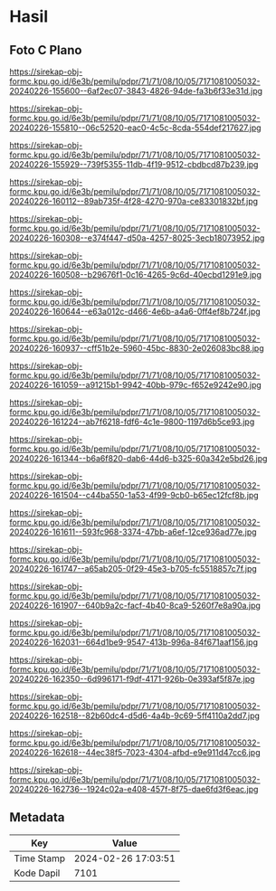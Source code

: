 # Hasil

## Foto C Plano

https://sirekap-obj-formc.kpu.go.id/6e3b/pemilu/pdpr/71/71/08/10/05/7171081005032-20240226-155600--6af2ec07-3843-4826-94de-fa3b6f33e31d.jpg

https://sirekap-obj-formc.kpu.go.id/6e3b/pemilu/pdpr/71/71/08/10/05/7171081005032-20240226-155810--06c52520-eac0-4c5c-8cda-554def217627.jpg

https://sirekap-obj-formc.kpu.go.id/6e3b/pemilu/pdpr/71/71/08/10/05/7171081005032-20240226-155929--739f5355-11db-4f19-9512-cbdbcd87b239.jpg

https://sirekap-obj-formc.kpu.go.id/6e3b/pemilu/pdpr/71/71/08/10/05/7171081005032-20240226-160112--89ab735f-4f28-4270-970a-ce83301832bf.jpg

https://sirekap-obj-formc.kpu.go.id/6e3b/pemilu/pdpr/71/71/08/10/05/7171081005032-20240226-160308--e374f447-d50a-4257-8025-3ecb18073952.jpg

https://sirekap-obj-formc.kpu.go.id/6e3b/pemilu/pdpr/71/71/08/10/05/7171081005032-20240226-160508--b29676f1-0c16-4265-9c6d-40ecbd1291e9.jpg

https://sirekap-obj-formc.kpu.go.id/6e3b/pemilu/pdpr/71/71/08/10/05/7171081005032-20240226-160644--e63a012c-d466-4e6b-a4a6-0ff4ef8b724f.jpg

https://sirekap-obj-formc.kpu.go.id/6e3b/pemilu/pdpr/71/71/08/10/05/7171081005032-20240226-160937--cff51b2e-5960-45bc-8830-2e026083bc88.jpg

https://sirekap-obj-formc.kpu.go.id/6e3b/pemilu/pdpr/71/71/08/10/05/7171081005032-20240226-161059--a91215b1-9942-40bb-979c-f652e9242e90.jpg

https://sirekap-obj-formc.kpu.go.id/6e3b/pemilu/pdpr/71/71/08/10/05/7171081005032-20240226-161224--ab7f6218-fdf6-4c1e-9800-1197d6b5ce93.jpg

https://sirekap-obj-formc.kpu.go.id/6e3b/pemilu/pdpr/71/71/08/10/05/7171081005032-20240226-161344--b6a6f820-dab6-44d6-b325-60a342e5bd26.jpg

https://sirekap-obj-formc.kpu.go.id/6e3b/pemilu/pdpr/71/71/08/10/05/7171081005032-20240226-161504--c44ba550-1a53-4f99-9cb0-b65ec12fcf8b.jpg

https://sirekap-obj-formc.kpu.go.id/6e3b/pemilu/pdpr/71/71/08/10/05/7171081005032-20240226-161611--593fc968-3374-47bb-a6ef-12ce936ad77e.jpg

https://sirekap-obj-formc.kpu.go.id/6e3b/pemilu/pdpr/71/71/08/10/05/7171081005032-20240226-161747--a65ab205-0f29-45e3-b705-fc5518857c7f.jpg

https://sirekap-obj-formc.kpu.go.id/6e3b/pemilu/pdpr/71/71/08/10/05/7171081005032-20240226-161907--640b9a2c-facf-4b40-8ca9-5260f7e8a90a.jpg

https://sirekap-obj-formc.kpu.go.id/6e3b/pemilu/pdpr/71/71/08/10/05/7171081005032-20240226-162031--664d1be9-9547-413b-996a-84f671aaf156.jpg

https://sirekap-obj-formc.kpu.go.id/6e3b/pemilu/pdpr/71/71/08/10/05/7171081005032-20240226-162350--6d996171-f9df-4171-926b-0e393af5f87e.jpg

https://sirekap-obj-formc.kpu.go.id/6e3b/pemilu/pdpr/71/71/08/10/05/7171081005032-20240226-162518--82b60dc4-d5d6-4a4b-9c69-5ff4110a2dd7.jpg

https://sirekap-obj-formc.kpu.go.id/6e3b/pemilu/pdpr/71/71/08/10/05/7171081005032-20240226-162618--44ec38f5-7023-4304-afbd-e9e911d47cc6.jpg

https://sirekap-obj-formc.kpu.go.id/6e3b/pemilu/pdpr/71/71/08/10/05/7171081005032-20240226-162736--1924c02a-e408-457f-8f75-dae6fd3f6eac.jpg


## Metadata

| Key        | Value               |
| ---------- | ------------------- |
| Time Stamp | 2024-02-26 17:03:51 |
| Kode Dapil | 7101                |



